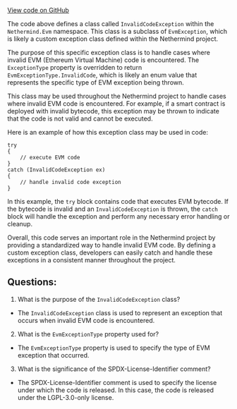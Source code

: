 [View code on GitHub](https://github.com/NethermindEth/nethermind/src/Nethermind/Nethermind.Evm/InvalidCodeException.cs)

The code above defines a class called `InvalidCodeException` within the `Nethermind.Evm` namespace. This class is a subclass of `EvmException`, which is likely a custom exception class defined within the Nethermind project. 

The purpose of this specific exception class is to handle cases where invalid EVM (Ethereum Virtual Machine) code is encountered. The `ExceptionType` property is overridden to return `EvmExceptionType.InvalidCode`, which is likely an enum value that represents the specific type of EVM exception being thrown. 

This class may be used throughout the Nethermind project to handle cases where invalid EVM code is encountered. For example, if a smart contract is deployed with invalid bytecode, this exception may be thrown to indicate that the code is not valid and cannot be executed. 

Here is an example of how this exception class may be used in code:

```
try
{
    // execute EVM code
}
catch (InvalidCodeException ex)
{
    // handle invalid code exception
}
```

In this example, the `try` block contains code that executes EVM bytecode. If the bytecode is invalid and an `InvalidCodeException` is thrown, the `catch` block will handle the exception and perform any necessary error handling or cleanup. 

Overall, this code serves an important role in the Nethermind project by providing a standardized way to handle invalid EVM code. By defining a custom exception class, developers can easily catch and handle these exceptions in a consistent manner throughout the project.
## Questions: 
 1. What is the purpose of the `InvalidCodeException` class?
- The `InvalidCodeException` class is used to represent an exception that occurs when invalid EVM code is encountered.

2. What is the `EvmExceptionType` property used for?
- The `EvmExceptionType` property is used to specify the type of EVM exception that occurred.

3. What is the significance of the SPDX-License-Identifier comment?
- The SPDX-License-Identifier comment is used to specify the license under which the code is released. In this case, the code is released under the LGPL-3.0-only license.